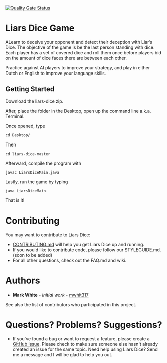 [![Quality Gate Status](https://sonarcloud.io/api/project_badges/measure?project=mwhite317_liars-dice&metric=alert_status)](https://sonarcloud.io/dashboard?id=mwhite317_liars-dice)
# Liars Dice Game
ALearn to deceive your opponent and detect their deception with Liar’s Dice. The objective of the game is be the last person standing with dice. Each player has a set of covered dice and roll them once before players bid on the amount of dice faces there are between each other.
 
Practice against AI players to improve your strategy, and play in either Dutch or English to improve your language skills.

## Getting Started

Download the liars-dice zip.

After, place the folder in the Desktop, open up the command line a.k.a. Terminal.

Once opened, type

`cd Desktop/`

Then

`cd liars-dice-master`

Afterward, compile the program with

`javac LiarsDiceMain.java`

Lastly, run the game by typing

`java LiarsDiceMain`

That is it!

# Contributing
You may want to contribute to Liars Dice: 
* [CONTRIBUTING.md](https://github.com/mwhite317/liars-dice/blob/master/CONTRIBUTING.md)
will help you get Liars Dice up and running.
* If you would like to contribute code, please follow our STYLEGUIDE.md.(soon to be added)
* For all other questions, check out the FAQ.md and wiki.

# Authors
* **Mark White** - *Initial work* - [mwhit317](https://github.com/mwhite317)

See also the list of contributors who participated in this project.


# Questions? Problems? Suggestions?
* If you've found a bug or want to request a feature, please create a [GitHub Issue](https://github.com/mwhite317/liars-dice/issues). 
Please check to make sure someone else hasn't already created an issue for the same topic.
Need help using Liars Dice? Send me a message and I will be glad to help you out.
